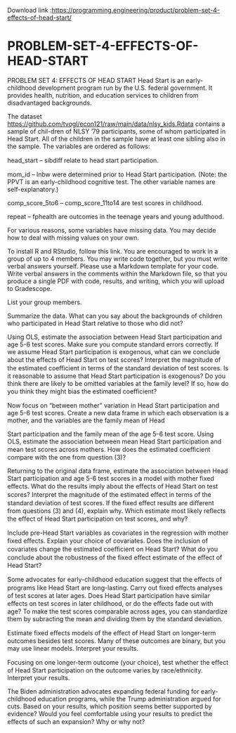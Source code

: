 Download link :https://programming.engineering/product/problem-set-4-effects-of-head-start/

# PROBLEM-SET-4-EFFECTS-OF-HEAD-START
PROBLEM SET 4: EFFECTS OF HEAD START
Head Start is an early-childhood development program run by the U.S. federal government. It provides health, nutrition, and education services to children from disadvantaged backgrounds.

The dataset https://github.com/tvogl/econ121/raw/main/data/nlsy_kids.Rdata contains a sample of chil-dren of NLSY ’79 participants, some of whom participated in Head Start. All of the children in the sample have at least one sibling also in the sample. The variables are ordered as follows:

head_start – sibdiﬀ relate to head start participation.

mom_id – lnbw were determined prior to Head Start participation. (Note: the PPVT is an early-childhood cognitive test. The other variable names are self-explanatory.)

comp_score_5to6 – comp_score_11to14 are test scores in childhood.

repeat – fphealth are outcomes in the teenage years and young adulthood.

For various reasons, some variables have missing data. You may decide how to deal with missing values on your own.

To install R and RStudio, follow this link. You are encouraged to work in a group of up to 4 members. You may write code together, but you must write verbal answers yourself. Please use a Markdown template for your code. Write verbal answers in the comments within the Markdown file, so that you produce a single PDF with code, results, and writing, which you will upload to Gradescope.

List your group members.

Summarize the data. What can you say about the backgrounds of children who participated in Head Start relative to those who did not?

Using OLS, estimate the association between Head Start participation and age 5-6 test scores. Make sure you compute standard errors correctly. If we assume Head Start participation is exogenous, what can we conclude about the eﬀects of Head Start on test scores? Interpret the magnitude of the estimated coeﬃcient in terms of the standard deviation of test scores. Is it reasonable to assume that Head Start participation is exogenous? Do you think there are likely to be omitted variables at the family level? If so, how do you think they might bias the estimated coeﬃcient?

Now focus on “between mother” variation in Head Start participation and age 5-6 test scores. Create a new data frame in which each observation is a mother, and the variables are the family mean of Head

Start participation and the family mean of the age 5-6 test score. Using OLS, estimate the association between mean Head Start participation and mean test scores across mothers. How does the estimated coeﬃcient compare with the one from question (3)?

Returning to the original data frame, estimate the association between Head Start participation and age 5-6 test scores in a model with mother fixed eﬀects. What do the results imply about the eﬀects of Head Start on test scores? Interpret the magnitude of the estimated eﬀect in terms of the standard deviation of test scores. If the fixed eﬀect results are diﬀerent from questions (3) and (4), explain why. Which estimate most likely reflects the eﬀect of Head Start participation on test scores, and why?

Include pre-Head Start variables as covariates in the regression with mother fixed eﬀects. Explain your choice of covariates. Does the inclusion of covariates change the estimated coeﬃcient on Head Start? What do you conclude about the robustness of the fixed eﬀect estimate of the eﬀect of Head Start?

Some advocates for early-childhood education suggest that the eﬀects of programs like Head Start are long-lasting. Carry out fixed eﬀects analyses of test scores at later ages. Does Head Start participation have similar eﬀects on test scores in later childhood, or do the eﬀects fade out with age? To make the test scores comparable across ages, you can standardize them by subracting the mean and dividing them by the standard deviation.

Estimate fixed eﬀects models of the eﬀect of Head Start on longer-term outcomes besides test scores. Many of these outcomes are binary, but you may use linear models. Interpret your results.

Focusing on one longer-term outcome (your choice), test whether the eﬀect of Head Start participation on the outcome varies by race/ethnicity. Interpret your results.

The Biden administration advocates expanding federal funding for early-childhood education programs, while the Trump administration argued for cuts. Based on your results, which position seems better supported by evidence? Would you feel comfortable using your results to predict the eﬀects of such an expansion? Why or why not?

